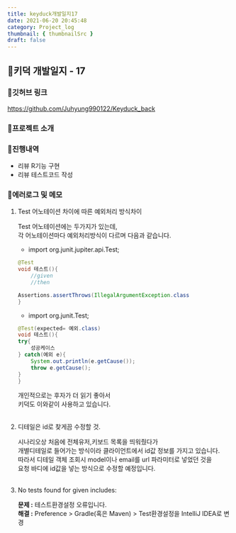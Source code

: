 ```yaml
---
title: keyduck개발일지17
date: 2021-06-20 20:45:48
category: Project_log
thumbnail: { thumbnailSrc }
draft: false
---
```



## 🌟키덕 개발일지 - 17

### 🎯깃허브 링크 
https://github.com/Juhyung990122/Keyduck_back

### 🎯프로젝트 소개

### 🎯진행내역
- 리뷰 R기능 구현
- 리뷰 테스트코드 작성


### 🎯에러로그 및 메모
1. Test 어노테이션 차이에 따른 예외처리 방식차이<br>

    Test 어노테이션에는 두가지가 있는데,<br>
    각 어노테이션마다 예외처리방식이 다르며 다음과 같습니다.<br>

    - import org.junit.jupiter.api.Test;

    ```java
    @Test
    void 테스트(){
        //given
        //then

    Assertions.assertThrows(IllegalArgumentException.class
    }

    ```


    - import org.junit.Test;

    ```java
    @Test(expected= 예외.class)
    void 테스트(){
    try{
        성공케이스
    } catch(예외 e){
        System.out.println(e.getCause());
        throw e.getCause();
    }
    }
    ```
    개인적으로는 후자가 더 읽기 좋아서 <br>
    키덕도 이와같이 사용하고 있습니다.<br>
    <br>

2. 디테일은 id로 찾게끔 수정할 것.<br>

    시나리오상 처음에 전체유저,키보드 목록을 띄워줬다가<br>
    개별디테일로 들어가는 방식이라 클라이언트에서 id값 정보를 가지고 있습니다.<br>
    따라서 디테일 객체 조회시 model이나 email를 url 파라미터로 넣었던 것을<br>
    요청 바디에 id값을 넣는 방식으로 수정할 예정입니다.<br>
    <br>

3. No tests found for given includes:<br>

    **문제 :** 테스트환경설정 오류입니다.<br>
    **해결 :** Preference > Gradle(혹은 Maven) > Test환경설정을 IntelliJ IDEA로 변경 <br> 
